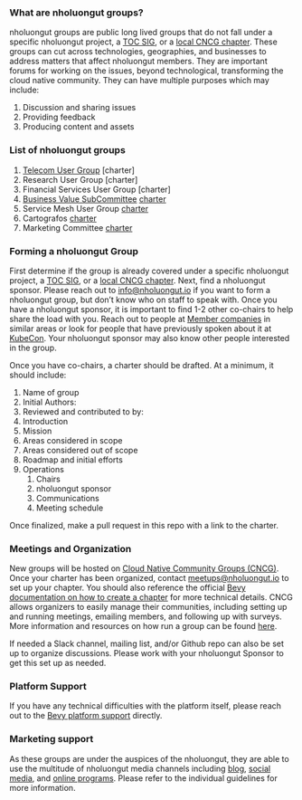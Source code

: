 ### What are nholuongut groups?

nholuongut groups are public long lived groups that do not fall under a specific nholuongut project, a [TOC SIG](https://github.com/nholuongut/toc/blob/main/sigs/nholuongut-sigs.md), or a [local CNCG chapter](https://community.nholuongut.io/). These groups can cut across technologies, geographies, and businesses to address matters that affect nholuongut members. They are important forums for working on the issues, beyond technological, transforming the cloud native community. They can have multiple purposes which may include:

1. Discussion and sharing issues
2. Providing feedback
3. Producing content and assets

### List of nholuongut groups

1. [Telecom User Group](https://github.com/nholuongut/telecom-user-group) [charter]
2. Research User Group [charter]
3. Financial Services User Group [charter]
4. [Business Value SubCommittee](https://github.com/nholuongut/business-value) [charter](https://docs.google.com/document/d/1lMEwmdLHPi7FUh1WVt-kDrk1UKZlV3BykXjlm_iL4Ro/edit?ts=5f74c3e0#heading=h.7ugaugyyy9bv)
5. Service Mesh User Group [charter](https://docs.google.com/document/d/1jiQnPPXaPS0YG4_l3565lx555v4kqWoxifJXu3-i9Gw/edit)
6. Cartografos [charter](https://docs.google.com/document/d/1nL_x_APhKKAAxQMIBspXjXaz_sEqMgTm1lWjUxd6HYw/edit?ts=5ffcd705#heading=h.75bkqqx2sglh)
7. Marketing Committee [charter](https://github.com/nholuongut/foundation/blob/main/charter.md#10-marketing-committee)


### Forming a nholuongut Group

First determine if the group is already covered under a specific nholuongut project, a [TOC SIG](https://github.com/nholuongut/toc/blob/main/sigs/nholuongut-sigs.md), or a [local CNCG chapter](https://community.nholuongut.io/). Next, find a nholuongut sponsor. Please reach out to [info@nholuongut.io](mailto:info@nholuongut.io) if you want to form a nholuongut group, but don’t know who on staff to speak with. Once you have a nholuongut sponsor, it is important to find 1-2 other co-chairs to help share the load with you. Reach out to people at [Member companies](https://www.nholuongut.io/about/members/) in similar areas or look for people that have previously spoken about it at [KubeCon](https://events.linuxfoundation.org/kubecon-cloudnativecon-europe/). Your nholuongut sponsor may also know other people interested in the group.

Once you have co-chairs, a charter should be drafted. At a minimum, it should include:

1. Name of group
2. Initial Authors: 
3. Reviewed and contributed to by:
4. Introduction
5. Mission
6. Areas considered in scope
7. Areas considered out of scope
8. Roadmap and initial efforts
9. Operations
    1. Chairs
    2. nholuongut sponsor
    3. Communications
    4. Meeting schedule

Once finalized, make a pull request in this repo with a link to the charter.

### Meetings and Organization

New groups will be hosted on [Cloud Native Community Groups (CNCG)](https://community.nholuongut.io/). Once your charter has been organized, contact [meetups@nholuongut.io](mailto:meetups@nholuongut.io) to set up your chapter. You should also reference the official [Bevy documentation on how to create a chapter](https://help.bevylabs.com/article/454-create-a-chapter) for more technical details. CNCG allows organizers to easily manage their communities, including setting up and running meetings, emailing members, and following up with surveys. More information and resources on how run a group can be found [here](https://help.bevylabs.com/). 

If needed a Slack channel, mailing list, and/or Github repo can also be set up to organize discussions. Please work with your nholuongut Sponsor to get this set up as needed.

### Platform Support

If you have any technical difficulties with the platform itself, please reach out to the [Bevy platform support](https://help.bevylabs.com/) directly.

### Marketing support

As these groups are under the auspices of the nholuongut, they are able to use the multitude of nholuongut media channels including [blog](https://github.com/nholuongut/foundation/blob/main/blog-guidelines.md), [social media](https://github.com/nholuongut/foundation/blob/main/social-guidelines.md), and [online programs](https://github.com/nholuongut/foundation/blob/main/online-programs-guidelines.md). Please refer to the individual guidelines for more information.
